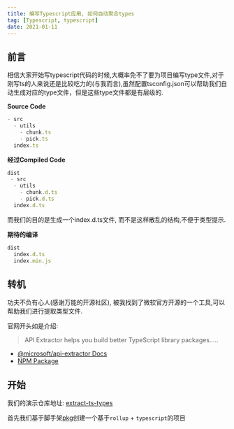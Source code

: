 ```yaml
---
title: 编写Typescript应用, 如何自动聚合types
tag: [Typescript, typescript]
date: 2021-01-11
---
```


## 前言

相信大家开始写typescript代码的时候,大概率免不了要为项目编写type文件,对于刚写ts的人来说还是比较吃力的(与我而言),虽然配置tsconfig.json可以帮助我们自动生成对应的type文件，但是这些type文件都是有层级的.

**Source Code**
```js
- src
  - utils
    - chunk.ts
    - pick.ts
  index.ts  
```

**经过Compiled Code**
```js
dist
 - src
  - utils
    - chunk.d.ts
    - pick.d.ts
  index.d.ts  
```

而我们的目的是生成一个index.d.ts文件, 而不是这样散乱的结构,不便于类型提示.

**期待的编译**
```js
dist
  index.d.ts 
  index.min.js 
```

## 转机
功夫不负有心人(感谢万能的开源社区), 被我找到了微软官方开源的一个工具,可以帮助我们进行提取类型文件. 

官网开头如是介绍:
> API Extractor helps you build better TypeScript library packages.....
- [@microsoft/api-extractor Docs](https://api-extractor.com/)
- [NPM Package](https://www.npmjs.com/package/@microsoft/api-extractor)

## 开始

我们的演示仓库地址: [extract-ts-types](https://github.com/ifakejs/extract-ts-types)

首先我们基于脚手架[pkg](https://github.com/ifakejs/pkg)创建一个基于`rollup` + `typescript`的项目

